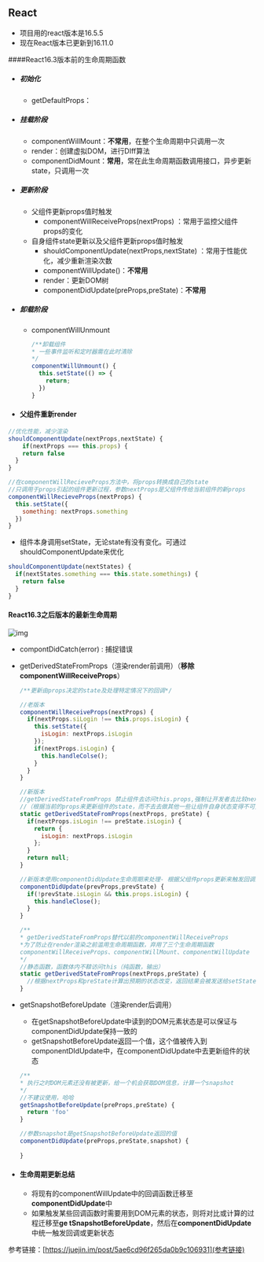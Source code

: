 ## React

- 项目用的react版本是16.5.5
- 现在React版本已更新到16.11.0



####React16.3版本前的生命周期函数

- ##### 初始化

  - getDefaultProps：

- ##### 挂载阶段

  - componentWillMount：**不常用**，在整个生命周期中只调用一次
  - render：创建虚拟DOM，进行DIff算法
  - componentDidMount：**常用**，常在此生命周期函数调用接口，异步更新state，只调用一次

- ##### 更新阶段

  - 父组件更新props值时触发
    - componentWillReceiveProps(nextProps) ：常用于监控父组件props的变化
  - 自身组件state更新以及父组件更新props值时触发
    - shouldComponentUpdate(nextProps,nextState) ：常用于性能优化，减少重新渲染次数
    - componentWillUpdate()：**不常用**
    - render：更新DOM树
    - componentDidUpdate(preProps,preState)：**不常用**

- ##### 卸载阶段

  - componentWillUnmount

    ```js
    /**卸载组件
    * 一些事件监听和定时器需在此时清除
    */
    componentWillUnmount() {
      this.setState(() => {
        return;
      })
    }
    ```

    

- #### 父组件重新render

```js
//优化性能，减少渲染
shouldComponentUpdate(nextProps,nextState) {
	if(nextProps === this.props) {
    return false
  }
}

//在componentWillRecieveProps方法中，将props转换成自己的state
//只调用于props引起的组件更新过程，参数nextProps是父组件传给当前组件的新props
componentWillRecieveProps(nextProps) {
  this.setState({
    something: nextProps.something
  })
}


```

- 组件本身调用setState，无论state有没有变化。可通过shouldComponentUpdate来优化

```js
shouldComponentUpdate(nextStates) {
  if(nextStates.something === this.state.somethings) {
    return false
  }
}
```



#### React16.3之后版本的最新生命周期

![img](/Users/yangmei/Desktop/React总结/img/lifeCircle.png)

- compontDidCatch(error) : 捕捉错误

- getDerivedStateFromProps（渲染render前调用）（**移除componentWillReceiveProps**）

  ```js
  /**更新由props决定的state及处理特定情况下的回调*/
  
  //老版本
  componentWillReceiveProps(nextProps) {
    if(nextProps.siLogin !== this.props.isLogin) {
      this.setState({
        isLogin: nextProps.isLogin
      });
      if(nextProps.isLogin) {
        this.handleColse();
      }
    }
  }
  
  //新版本 
  //getDerivedStateFromProps 禁止组件去访问this.props,强制让开发者去比较nextProps与prevState中的值，
  //（根据当前的props来更新组件的state，而不去去做其他一些让组件自身状态变得不可预测的事情）
  static getDerivedStateFromProps(nextProps, preState) {
    if(nextProps.isLogin !== preState.isLogin) {
      return {
        isLogin: nextProps.isLogin
      };
    }
    return null;
  }
  
  //新版本使用componentDidUpdate生命周期来处理- 根据父组件props更新来触发回调函数
  componentDidUpdate(prevProps,prevState) {
    if(!prevState.isLogin && this.props.isLogin) {
      this.handleClose();
    }
  }
  ```

  

  ```js
  /**
  * getDerivedStateFromProps替代以前的componentWillReceiveProps
  *为了防止在render渲染之前滥用生命周期函数，弃用了三个生命周期函数
  componentWillReceiveProps、componentWillMount、componentWillUpdate
  */
  //静态函数，函数体内不鞥访问this（纯函数，输出）
  static getDerivedStateFromProps(nextProps,preState) {
    //根据nextProps和preState计算出预期的状态改变，返回结果会被发送给setState
  }
  ```



- getSnapshotBeforeUpdate（渲染render后调用）

  - 在getSnapshotBeforeUpdate中读到的DOM元素状态是可以保证与componentDidUpdate保持一致的
  - getSnapshotBeforeUpdate返回一个值，这个值被传入到componentDIdUpdate中，在componentDidUpdate中去更新组件的状态

  ```js
  /**
  * 执行之时DOM元素还没有被更新，给一个机会获取DOM信息，计算一个snapshot
  */
  //不建议使用，哈哈
  getSnapshotBeforeUpdate(preProps,preState) {
    return 'foo'
  }
  
  //参数snapshot是getSnapshotBeforeUpdate返回的值
  componentDidUpdate(preProps,preState,snapshot) {
    
  }
  ```

- #### 生命周期更新总结

  - 将现有的componentWillUpdate中的回调函数迁移至**componentDidUpdate**中
  - 如果触发某些回调函数时需要用到DOM元素的状态，则将对比或计算的过程迁移至**ge tSnapshotBeforeUpdate**，然后在**componentDidUpdate**中统一触发回调或更新状态



参考链接：[https://juejin.im/post/5ae6cd96f265da0b9c106931](参考链接)

